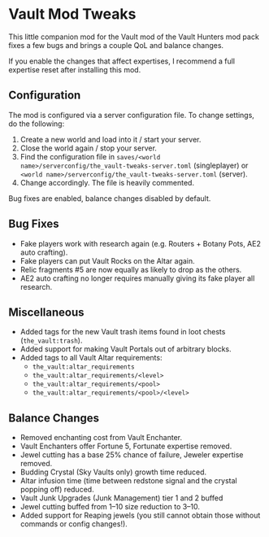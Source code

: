 # Vault Mod Tweaks

This little companion mod for the Vault mod of the Vault Hunters mod pack fixes a few bugs and brings a couple QoL and balance changes.

If you enable the changes that affect expertises, I recommend a full expertise reset after installing this mod.

## Configuration

The mod is configured via a server configuration file. To change settings, do the following:

1. Create a new world and load into it / start your server.
2. Close the world again / stop your server.
3. Find the configuration file in `saves/<world name>/serverconfig/the_vault-tweaks-server.toml` (singleplayer) or `<world name>/serverconfig/the_vault-tweaks-server.toml` (server).
4. Change accordingly. The file is heavily commented.

Bug fixes are enabled, balance changes disabled by default.

## Bug Fixes

* Fake players work with research again (e.g. Routers + Botany Pots, AE2 auto crafting).
* Fake players can put Vault Rocks on the Altar again.
* Relic fragments \#5 are now equally as likely to drop as the others.
* AE2 auto crafting no longer requires manually giving its fake player all research.

## Miscellaneous

* Added tags for the new Vault trash items found in loot chests (`the_vault:trash`).
* Added support for making Vault Portals out of arbitrary blocks.
* Added tags to all Vault Altar requirements:
  * `the_vault:altar_requirements`
  * `the_vault:altar_requirements/<level>`
  * `the_vault:altar_requirements/<pool>`
  * `the_vault:altar_requirements/<pool>/<level>`

## Balance Changes

* Removed enchanting cost from Vault Enchanter.
* Vault Enchanters offer Fortune 5, Fortunate expertise removed.
* Jewel cutting has a base 25% chance of failure, Jeweler expertise removed.
* Budding Crystal (Sky Vaults only) growth time reduced.
* Altar infusion time (time between redstone signal and the crystal popping off) reduced.
* Vault Junk Upgrades (Junk Management) tier 1 and 2 buffed
* Jewel cutting buffed from 1–10 size reduction to 3–10.
* Added support for Reaping jewels (you still cannot obtain those without commands or config changes!).
